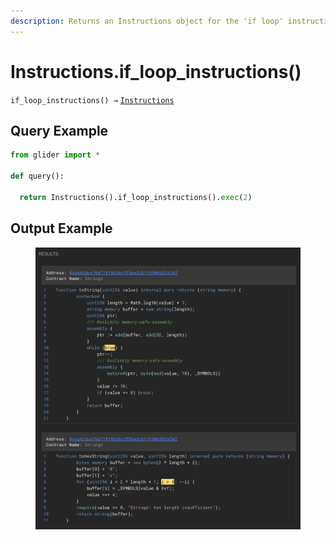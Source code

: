 ```yaml
---
description: Returns an Instructions object for the 'if loop' instructions.
---
```


# Instructions.if\_loop\_instructions()

`if_loop_instructions() →` [`Instructions`](../instruction/)

## Query Example

```python
from glider import *

def query():

  return Instructions().if_loop_instructions().exec(2)
```

## Output Example

<figure><img src="../../.gitbook/assets/image.png" alt=""><figcaption></figcaption></figure>
